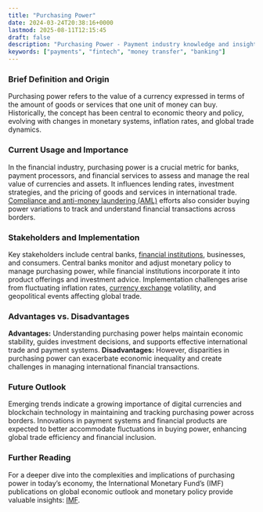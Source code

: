 ```yaml
---
title: "Purchasing Power"
date: 2024-03-24T20:38:16+0000
lastmod: 2025-08-11T12:15:45
draft: false
description: "Purchasing Power - Payment industry knowledge and insights"
keywords: ["payments", "fintech", "money transfer", "banking"]
---
```


### Brief Definition and Origin

Purchasing power refers to the value of a currency expressed in terms of the amount of goods or services that one unit of money can buy. Historically, the concept has been central to economic theory and policy, evolving with changes in monetary systems, inflation rates, and global trade dynamics.

### Current Usage and Importance

In the financial industry, purchasing power is a crucial metric for banks, payment processors, and financial services to assess and manage the real value of currencies and assets. It influences lending rates, investment strategies, and the pricing of goods and services in international trade. [Compliance and anti-money laundering (AML)](https://faisalkhanllc.xyz/resources/payments-wiki/a/aml-compliance/) efforts also consider buying power variations to track and understand financial transactions across borders.

### Stakeholders and Implementation

Key stakeholders include central banks, [financial institutions](https://faisalkhanllc.xyz/resources/payments-wiki/f/financial-institution-fi/), businesses, and consumers. Central banks monitor and adjust monetary policy to manage purchasing power, while financial institutions incorporate it into product offerings and investment advice. Implementation challenges arise from fluctuating inflation rates, [currency exchange](https://faisalkhanllc.xyz/resources/payments-wiki/c/currency-exchange/) volatility, and geopolitical events affecting global trade.

### Advantages vs. Disadvantages

**Advantages:** Understanding purchasing power helps maintain economic stability, guides investment decisions, and supports effective international trade and payment systems.
**Disadvantages:** However, disparities in purchasing power can exacerbate economic inequality and create challenges in managing international financial transactions.

### Future Outlook

Emerging trends indicate a growing importance of digital currencies and blockchain technology in maintaining and tracking purchasing power across borders. Innovations in payment systems and financial products are expected to better accommodate fluctuations in buying power, enhancing global trade efficiency and financial inclusion.

### Further Reading

For a deeper dive into the complexities and implications of purchasing power in today’s economy, the International Monetary Fund’s (IMF) publications on global economic outlook and monetary policy provide valuable insights: [IMF](https://www.imf.org).